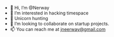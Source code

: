 - 👋 Hi, I’m @Nerway
- 👀 I’m interested in hacking timespace
- 🌱 Unicorn hunting
- 💞️ I’m looking to collaborate on startup projects.
- 📫 You can reach me at jneerway@gmail.com

<!---
Nerway/Nerway is a ✨ special ✨ repository because its `README.md` (this file) appears on your GitHub profile.
You can click the Preview link to take a look at your changes.
--->
